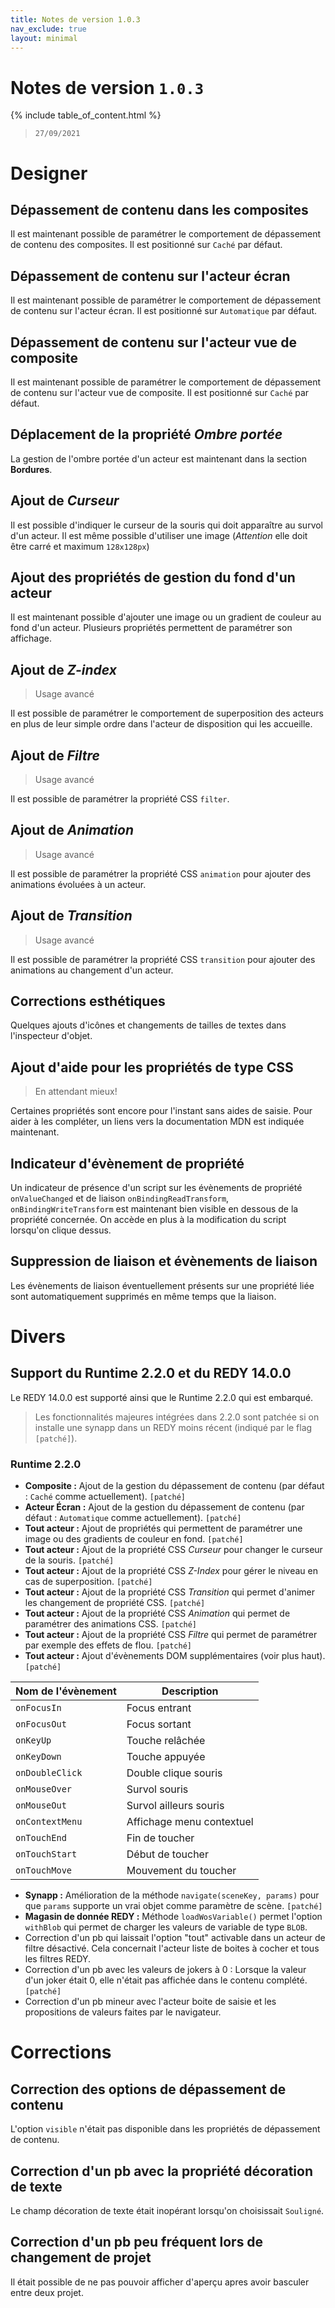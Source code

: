 ```yaml
---
title: Notes de version 1.0.3
nav_exclude: true
layout: minimal
---
```


# Notes de version `1.0.3`

{% include table_of_content.html %}

> `27/09/2021`

# Designer

## Dépassement de contenu dans les composites

Il est maintenant possible de paramétrer le comportement de dépassement de contenu des composites. Il est positionné sur `Caché` par défaut.

## Dépassement de contenu sur l'acteur écran

Il est maintenant possible de paramétrer le comportement de dépassement de contenu sur l'acteur écran. Il est positionné sur `Automatique` par défaut.

## Dépassement de contenu sur l'acteur vue de composite

Il est maintenant possible de paramétrer le comportement de dépassement de contenu sur l'acteur vue de composite. Il est positionné sur `Caché` par défaut.

## Déplacement de la propriété *Ombre portée*

La gestion de l'ombre portée d'un acteur est maintenant dans la section **Bordures**.

## Ajout de *Curseur*

Il est possible d'indiquer le curseur de la souris qui doit apparaître au survol d'un acteur. Il est même possible d'utiliser une image (*Attention* elle doit être carré et maximum `128x128px`)

## Ajout des propriétés de gestion du fond d'un acteur

Il est maintenant possible d'ajouter une image ou un gradient de couleur au fond d'un acteur. Plusieurs propriétés permettent de paramétrer son affichage.

## Ajout de *Z-index*

> Usage avancé

Il est possible de paramétrer le comportement de superposition des acteurs en plus de leur simple ordre dans l'acteur de disposition qui les accueille.


## Ajout de *Filtre*

> Usage avancé

Il est possible de paramétrer la propriété CSS `filter`.


## Ajout de *Animation*

> Usage avancé

Il est possible de paramétrer la propriété CSS `animation` pour ajouter des animations évoluées à un acteur.


## Ajout de *Transition*

> Usage avancé

Il est possible de paramétrer la propriété CSS `transition` pour ajouter des animations au changement d'un acteur.


## Corrections esthétiques

Quelques ajouts d'icônes et changements de tailles de textes dans l'inspecteur d'objet.

## Ajout d'aide pour les propriétés de type CSS

> En attendant mieux!

Certaines propriétés sont encore pour l'instant sans aides de saisie. Pour aider à les compléter, un liens vers la documentation MDN est indiquée maintenant.

## Indicateur d'évènement de propriété

Un indicateur de présence d'un script sur les évènements de propriété `onValueChanged` et de liaison `onBindingReadTransform`, `onBindingWriteTransform` est maintenant bien visible en dessous de la propriété concernée. On accède en plus à la modification du script lorsqu'on clique dessus.

## Suppression de liaison et évènements de liaison

Les évènements de liaison éventuellement présents sur une propriété liée sont automatiquement supprimés en même temps que la liaison.

# Divers

## Support du Runtime 2.2.0 et du REDY 14.0.0

Le REDY 14.0.0 est supporté ainsi que le Runtime 2.2.0 qui est embarqué.

> Les fonctionnalités majeures intégrées dans 2.2.0 sont patchée si on installe une synapp dans un REDY moins récent (indiqué par le flag `[patché]`).

### Runtime 2.2.0

- **Composite :** Ajout de la gestion du dépassement de contenu (par défaut : `Caché` comme actuellement). `[patché]`
- **Acteur Écran :** Ajout de la gestion du dépassement de contenu (par défaut : `Automatique` comme actuellement). `[patché]`
- **Tout acteur :** Ajout de propriétés qui permettent de paramétrer une image ou des gradients de couleur en fond. `[patché]`
- **Tout acteur :** Ajout de la propriété CSS *Curseur* pour changer le curseur de la souris. `[patché]`
- **Tout acteur :** Ajout de la propriété CSS *Z-Index* pour gérer le niveau en cas de superposition. `[patché]`
- **Tout acteur :** Ajout de la propriété CSS *Transition* qui permet d'animer les changement de propriété CSS. `[patché]`
- **Tout acteur :** Ajout de la propriété CSS *Animation* qui permet de paramétrer des animations CSS. `[patché]`
- **Tout acteur :** Ajout de la propriété CSS *Filtre* qui permet de paramétrer par exemple des effets de flou. `[patché]`
- **Tout acteur :** Ajout d'évènements DOM supplémentaires (voir plus haut). `[patché]`

| Nom de l'évènement | Description |
| --- | ----------- |
| `onFocusIn` | Focus entrant |
| `onFocusOut` | Focus sortant |
| `onKeyUp` | Touche relâchée |
| `onKeyDown` | Touche appuyée |
| `onDoubleClick` | Double clique souris |
| `onMouseOver` | Survol souris |
| `onMouseOut` | Survol ailleurs souris |
| `onContextMenu` | Affichage menu contextuel |
| `onTouchEnd` | Fin de toucher |
| `onTouchStart` | Début de toucher |
| `onTouchMove` | Mouvement du toucher |

- **Synapp :** Amélioration de la méthode `navigate(sceneKey, params)` pour que `params` supporte un vrai objet comme paramètre de scène. `[patché]`
- **Magasin de donnée REDY :** Méthode `loadWosVariable()` permet l'option `withBlob` qui permet de charger les valeurs de variable de type `BLOB`.
- Correction d'un pb qui laissait l'option "tout" activable dans un acteur de filtre désactivé. Cela concernait l'acteur liste de boites à cocher et tous les filtres REDY.
- Correction d'un pb avec les valeurs de jokers à 0 : Lorsque la valeur d'un joker était 0, elle n'était pas affichée dans le contenu complété. `[patché]`
- Correction d'un pb mineur avec l'acteur boite de saisie et les propositions de valeurs faites par le navigateur.


# Corrections

## Correction des options de dépassement de contenu

L'option `visible` n'était pas disponible dans les propriétés de dépassement de contenu.

## Correction d'un pb avec la propriété décoration de texte

Le champ décoration de texte était inopérant lorsqu'on choisissait `Souligné`.

## Correction d'un pb peu fréquent lors de changement de projet

Il était possible de ne pas pouvoir afficher d'aperçu apres avoir basculer entre deux projet.
